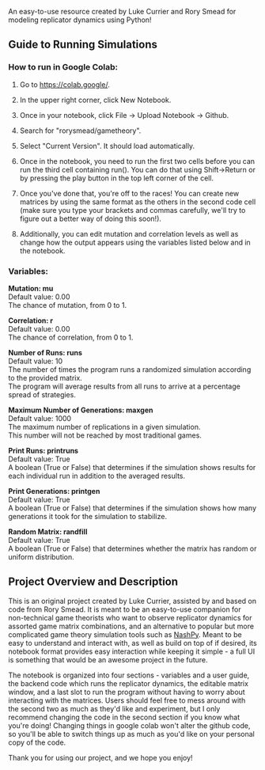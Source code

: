An easy-to-use resource created by Luke Currier and Rory Smead for modeling replicator dynamics using Python!

## Guide to Running Simulations<br>
### How to run in Google Colab: <br>
1. Go to https://colab.google/.
2. In the upper right corner, click New Notebook.
3. Once in your notebook, click File -> Upload Notebook -> Github.
4. Search for "rorysmead/gametheory".

5. Select "Current Version". It should load automatically.
6. Once in the notebook, you need to run the first two cells before you can run the third cell containing run(). You can do that using Shift->Return or by pressing the play button in the top left corner of the cell.
7. Once you've done that, you're off to the races! You can create new matrices by using the same format as the others in the second code cell (make sure you type your brackets and commas carefully, we'll try to figure out a better way of doing this soon!).
8. Additionally, you can edit mutation and correlation levels as well as change how the output appears using the variables listed below and in the notebook. 

### Variables: <br>
<b>Mutation: mu</b><br>
Default value: 0.00<br>
The chance of mutation, from 0 to 1. <br>

<b>Correlation: r</b><br>
Default value: 0.00<br>
The chance of correlation, from 0 to 1. <br>

<b>Number of Runs: runs</b><br>
Default value: 10<br>
The number of times the program runs a randomized simulation according to the provided matrix.<br>
The program will average results from all runs to arrive at a percentage spread of strategies. <br>

<b>Maximum Number of Generations: maxgen</b><br>
Default value: 1000<br>
The maximum number of replications in a given simulation.<br>
This number will not be reached by most traditional games.<br>

<b>Print Runs: printruns</b><br>
Default value: True<br>
A boolean (True or False) that determines if the simulation shows results for each individual run in addition to the averaged results.<br>

<b>Print Generations: printgen</b><br>
Default value: True<br>
A boolean (True or False) that determines if the simulation shows how many generations it took for the simulation to stabilize.<br>

<b>Random Matrix: randfill</b><br>
Default value: True<br>
A boolean (True or False) that determines whether the matrix has random or uniform distribution.<br>

## Project Overview and Description
This is an original project created by Luke Currier, assisted by and based on code from Rory Smead. It is meant to be an easy-to-use companion for non-technical game theorists who want to observe replicator dynamics for assorted game matrix combinations, and an alternative to popular but more complicated game theory simulation tools such as <a href='https://nashpy.readthedocs.io/en/stable/'>NashPy</a>. Meant to be easy to understand and interact with, as well as build on top of if desired, its notebook format provides easy interaction while keeping it simple - a full UI is something that would be an awesome project in the future. 

The notebook is organized into four sections - variables and a user guide, the backend code which runs the replicator dynamics, the editable matrix window, and a last slot to run the program without having to worry about interacting with the matrices. Users should feel free to mess around with the second two as much as they'd like and experiment, but I only recommend changing the code in the second section if you know what you're doing! Changing things in google colab won't alter the github code, so you'll be able to switch things up as much as you'd like on your personal copy of the code. 

Thank you for using our project, and we hope you enjoy!